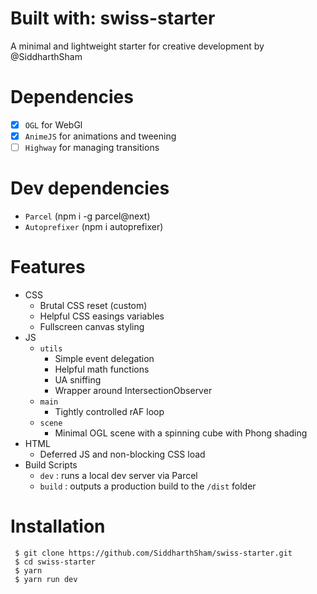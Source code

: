 # Built with: swiss-starter

A minimal and lightweight starter for creative development by @SiddharthSham

# Dependencies
 - [x] `OGL` for WebGl
 - [x] `AnimeJS` for animations and tweening
 - [ ] `Highway` for managing transitions

# Dev dependencies
 - `Parcel` (npm i -g parcel@next)
 - `Autoprefixer` (npm i autoprefixer)

# Features
- CSS
    - Brutal CSS reset (custom)
    - Helpful CSS easings variables
    - Fullscreen canvas styling
- JS
    - `utils`
        - Simple event delegation
        - Helpful math functions
        - UA sniffing
        - Wrapper around IntersectionObserver
    - `main`
        - Tightly controlled rAF loop
    - `scene`
        - Minimal OGL scene with a spinning cube with Phong shading
- HTML
    - Deferred JS and non-blocking CSS load
- Build Scripts
    - `dev` : runs a local dev server via Parcel
    - `build` : outputs a production build to the `/dist` folder

# Installation
```
 $ git clone https://github.com/SiddharthSham/swiss-starter.git
 $ cd swiss-starter
 $ yarn 
 $ yarn run dev 
 ```

